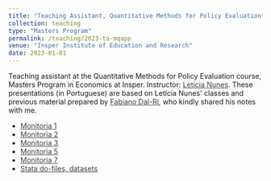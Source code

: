 ```yaml
---
title: "Teaching Assistant, Quantitative Methods for Policy Evaluation"
collection: teaching
type: "Masters Program"
permalink: /teaching/2023-ta-mqapp
venue: "Insper Institute of Education and Research"
date: 2023-01-01
---
```


Teaching assistant at the Quantitative Methods for Policy Evaluation course, Masters Program in Economics at Insper. Instructor: <a href="https://www.leticianunes.com/" style="color:black; opacity:.75">Letícia Nunes</a>. These presentations (in Portuguese) are based on Letícia Nunes' classes and previous material prepared by <a href="https://www.fabianodalri.com/" style="color:black; opacity:.75">Fabiano Dal-Ri</a>, who kindly shared his notes with me.

- <a href="/files/Monitoria 1 - Métodos Quantitativos - 2023.pdf" style="color:black; opacity:.75">Monitoria 1</a>
- <a href="/files/Monitoria 2 - Métodos Quantitativos - 2023.pdf" style="color:black; opacity:.75">Monitoria 2</a>
- <a href="/files/Monitoria 3 - Métodos Quantitativos - 2023.pdf" style="color:black; opacity:.75">Monitoria 3</a>
- <a href="/files/Monitoria 5 - Métodos Quantitativos - 2023.pdf" style="color:black; opacity:.75">Monitoria 5</a>
- <a href="/files/Monitoria 7 - Métodos Quantitativos - 2023.pdf" style="color:black; opacity:.75">Monitoria 7</a>
- <a href="https://www.dropbox.com/scl/fo/7ovx8rolhmf5q6nayx52z/h?rlkey=0jrcy7z7kta770x94xlzhm1tl&dl=0" style="color:black; opacity:.75">Stata do-files, datasets</a>
